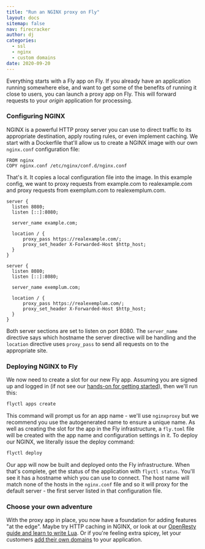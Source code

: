 ```yaml
---
title: "Run an NGINX proxy on Fly"
layout: docs
sitemap: false
nav: firecracker
author: dj
categories:
  - ssl
  - nginx
  - custom domains
date: 2020-09-20
---
```



Everything starts with a Fly app on Fly. If you already have an application running somewhere else, and want to get some of the benefits of running it close to users, you can launch a proxy app on Fly. This will forward requests to your _origin_ application for processing.

### Configuring NGINX

NGINX is a powerful HTTP proxy server you can use to direct traffic to its appropriate destination, apply routing rules, or even implement caching. We start with a Dockerfile that'll allow us to create a NGINX image with our own `nginx.conf` configuration file:

```
FROM nginx
COPY nginx.conf /etc/nginx/conf.d/nginx.conf
```

That's it. It copies a local configuration file into the image. In this example config, we want to proxy requests from example.com to realexample.com and proxy requests from exemplum.com to realexemplum.com.  

```
server {
  listen 8080;
  listen [::]:8080;

  server_name example.com;

  location / {
      proxy_pass https://realexample.com/;
      proxy_set_header X-Forwarded-Host $http_host;
  }
}

server {
  listen 8080;
  listen [::]:8080;

  server_name exemplum.com;

  location / {
      proxy_pass https://realexemplum.com/;
      proxy_set_header X-Forwarded-Host $http_host;
  }
}
```

Both server sections are set to listen on port 8080. The `server_name` directive says which hostname the server directive will be handling and the `location` directive uses `proxy_pass` to send all requests on to the appropriate site.

### Deploying NGINX to Fly

We now need to create a slot for our new Fly app. Assuming you are signed up and logged in (if not see our [hands-on for getting started](/docs/hands-on/start/)), then we'll run this:

```cmd
flyctl apps create
```

This command will prompt us for an app name - we'll use `nginxproxy` but we recommend you use the autogenerated name to ensure a unique name. As well as creating the slot for the app in the Fly infrastructure, a `fly.toml` file will be created with the app name and configuration settings in it. To deploy our NGINX, we literally issue the deploy command:

```cmd
flyctl deploy
```

Our app will now be built and deployed onto the Fly infrastructure. When that's complete, get the status of the application with `flyctl status`. You'll see it has a hostname which you can use to connect. The host name will match none of the hosts in the `nginx.conf` file and so it will proxy for the default server - the first server listed in that configuration file.

### Choose your own adventure

With the proxy app in place, you now have a foundation for adding features "at the edge". Maybe try HTTP caching in NGINX, or look at our [OpenResty guide and learn to write Lua](/docs/app-guides/openresty-nginx-plus-lua). Or if you're feeling extra spicey, let your customers [add their own domains](/docs/app-guides/custom-domains-with-fly/) to your application.
